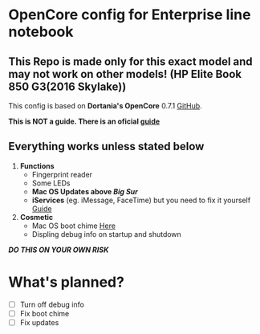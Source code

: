 # OpenCore config for Enterprise line notebook

## **This Repo is made only for this exact model and may not work on other models! (HP Elite Book 850 G3(2016 Skylake))**

This config is based on **Dortania's OpenCore** 0.7.1 [GitHub](https://github.com/acidanthera/OpenCorePkg).

**This is NOT a guide. There is an oficial [guide](https://dortania.github.io/OpenCore-Install-Guide/)**

## Everything works unless stated below
1.   **Functions**
     - Fingerprint reader
     - Some LEDs
     - **Mac OS Updates above _Big Sur_**
     - **iServices** (eg. iMessage, FaceTime) but you need to fix it yourself [Guide](https://dortania.github.io/OpenCore-Post-Install/universal/iservices.html)
2.   **Cosmetic**
      - Mac OS boot chime [Here](https://www.youtube.com/watch?v=Z9w08Pov-yA)
      - Displing debug info on startup and shutdown

**_DO THIS ON YOUR OWN RISK_**

# What's planned?
- [ ] Turn off debug info
- [ ] Fix boot chime
- [ ] Fix updates
